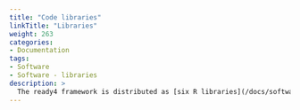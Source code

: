 ```yaml
---
title: "Code libraries"
linkTitle: "Libraries"
weight: 263
categories: 
- Documentation
tags: 
- Software
- Software - libraries
description: >
  The ready4 framework is distributed as [six R libraries](/docs/software/libraries/types/framework/). 
---
```



